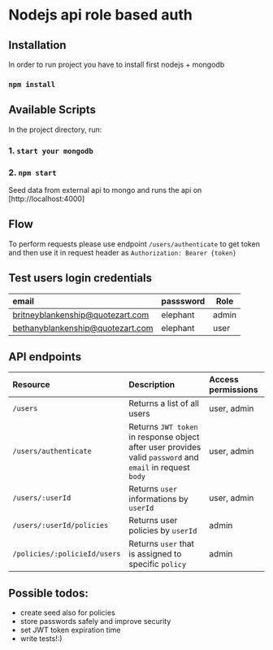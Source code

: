 # Nodejs api role based auth

## Installation

In order to run project you have to install first nodejs + mongodb

### `npm install`

## Available Scripts

In the project directory, run:

### 1. `start your mongodb`

### 2. `npm start`

Seed data from external api to mongo and runs the api on [http://localhost:4000]

## Flow
To perform requests please use endpoint `/users/authenticate`  to get token and then use it in request header as `Authorization: Bearer {token}`

## Test users login credentials
| email      | passsword |  Role
|:------------------ |:---------- |----------
| britneyblankenship@quotezart.com | elephant | admin
| bethanyblankenship@quotezart.com | elephant | user

## API endpoints

| Resource      | Description                       | Access permissions            
|:--------------|:----------------------------------|:------
| `/users`      | Returns a list of all users | user, admin
| `/users/authenticate`    | Returns `JWT token` in response object after user provides valid `password` and `email` in request `body` | user, admin
| `/users/:userId`    | Returns `user` informations by `userId` | user, admin
| `/users/:userId/policies`    | Returns user policies by `userId` | admin
| `/policies/:policieId/users`    | Returns `user` that is assigned to specific `policy` | admin

## Possible todos:
- create seed also for policies
- store passwords safely and improve security
- set JWT token expiration time
- write tests!:)